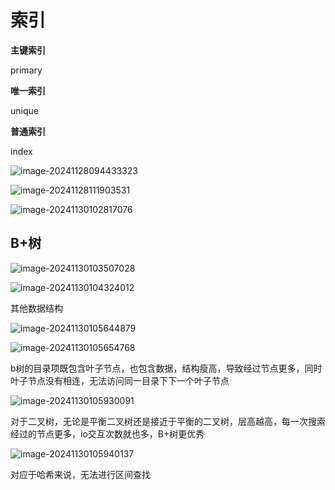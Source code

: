 # 索引

**主键索引**

primary

**唯一索引**

unique

**普通索引**

index

![image-20241128094433323](D:\code\study\notes_stu\c++_note\picture\image-20241128094433323.png)

![image-20241128111903531](D:\code\study\notes_stu\c++_note\picture\image-20241128111903531.png)

![image-20241130102817076](D:\code\study\notes_stu\c++_note\picture\image-20241130102817076.png)

## **B+树**

![image-20241130103507028](D:\code\study\notes_stu\c++_note\picture\image-20241130103507028.png)

![image-20241130104324012](D:\code\study\notes_stu\c++_note\picture\image-20241130104324012.png)

其他数据结构

![image-20241130105644879](D:\code\study\notes_stu\c++_note\picture\image-20241130105644879.png)

![image-20241130105654768](D:\code\study\notes_stu\c++_note\picture\image-20241130105654768.png)

b树的目录项既包含叶子节点，也包含数据，结构瘦高，导致经过节点更多，同时叶子节点没有相连，无法访问同一目录下下一个叶子节点

![image-20241130105930091](D:\code\study\notes_stu\c++_note\picture\image-20241130105930091.png)



对于二叉树，无论是平衡二叉树还是接近于平衡的二叉树，层高越高，每一次搜索经过的节点更多，io交互次数就也多，B+树更优秀

![image-20241130105940137](D:\code\study\notes_stu\c++_note\picture\image-20241130105940137.png)

对应于哈希来说，无法进行区间查找